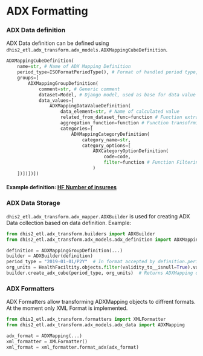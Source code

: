 # **ADX Formatting** 
### ADX Data definition 
ADX Data definition can be defined using `dhis2_etl.adx_transform.adx_models.ADXMappingCubeDefinition`. 
```python 
ADXMappingCubeDefinition(
    name=str, # Name of ADX Mapping Definition 
    period_type=ISOFormatPeriodType(), # Format of handled period type, at the moment only ISO Format is supported 
    groups=[
        ADXMappingGroupDefinition(
            comment=str, # Generic comment 
            dataset=Model, # Django model, used as base for data value calcultions
            data_values=[
                ADXMappingDataValueDefinition(
                    data_element=str, # Name of calculated value 
                    related_from_dataset_func=function # Function extracting collection from group dataset object
                    aggregation_function=function # Function transofrming filtered queryset to dataset value 
                    categories=[
                        ADXMappingCategoryDefinition(
                            category_name=str,
                            category_options=[
                                ADXCategoryOptionDefinition(
                                    code=code,
                                    filter=function # Function Filtering output of `related_from_dataset_func`
                                )
    ])])])])
```
#### Example definition: [HF Number of insurees](dhis2_etl/tests/adx_tests.py)

### ADX Data Storage 
`dhis2_etl.adx_transform.adx_mapper.ADXBuilder` is used for creating ADX Data collection
based on data definition. 
Example:

```python
from dhis2_etl.adx_transform.builders import ADXBuilder
from dhis2_etl.adx_transform.adx_models.adx_definition import ADXMappingGroupDefinition

definition = ADXMappingGroupDefinition(...)
builder = ADXBuilder(definition)
period_type = "2019-01-01/P2Y"  # In format accepted by definition.period_type
org_units = HealthFaciltity.objects.filter(validity_to__isnull=True).values_list("uuid", flat=True)  # All HF
builder.create_adx_cube(period_type, org_units)  # Returns ADXMapping object
```

### ADX Formatters
ADX Formatters allow transforming ADXMapping objects to diffrent formats. 
At the moment only XML Format is implemented.

```python
from dhis2_etl.adx_transform.formatters import XMLFormatter
from dhis2_etl.adx_transform.adx_models.adx_data import ADXMapping

adx_format = ADXMapping(...)
xml_formatter = XMLFormatter()
xml_format = xml_formatter.format_adx(adx_format)
```

